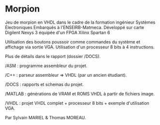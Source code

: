 Morpion
=======

Jeu de morpion en VHDL dans le cadre de la formation ingénieur Systèmes Électroniques Embarqués à l'ENSEIRB-Matmeca.
Développé sur carte Digilent Nexys 3 équipée d'un FPGA Xilinx Spartan 6

Utilisation des boutons poussoir comme commandes du système et affichage via sortie VGA.
Utilisation d'un processeur 8 bits à 4 instructions.

Plus de détails dans le rapport (dossier /DOCS).


/ASM    : programme assembleur du projet.

/C++    : parseur assembleur => VHDL (par un ancien étudiant).

/DOCS   : rapports et schemas du projet.

/MATLAB : générations de VRAM et ROMS VHDL à partir de fichiers image.

/VHDL   : projet VHDL complet + processeur 8 bits + exemple d'utilisation VGA.



Par Sylvain MARIEL & Thomas MOREAU.
